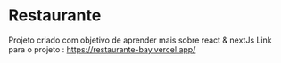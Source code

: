 # Restaurante
Projeto criado com objetivo de aprender mais sobre react & nextJs
Link para o projeto : https://restaurante-bay.vercel.app/
